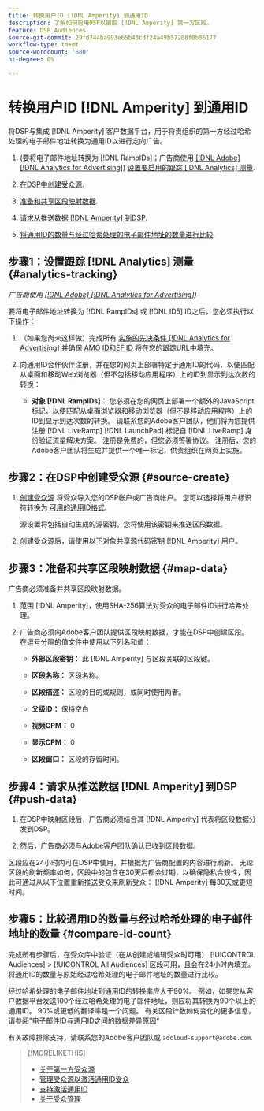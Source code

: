 ```yaml
---
title: 转换用户ID [!DNL Amperity] 到通用ID
description: 了解如何启用DSP以摄取 [!DNL Amperity] 第一方区段。
feature: DSP Audiences
source-git-commit: 29fd744ba993e65b43cdf24a49b57208f0b06177
workflow-type: tm+mt
source-wordcount: '680'
ht-degree: 0%

---
```


# 转换用户ID [!DNL Amperity] 到通用ID

将DSP与集成 [!DNL Amperity] 客户数据平台，用于将贵组织的第一方经过哈希处理的电子邮件地址转换为通用ID以进行定向广告。

1. (要将电子邮件地址转换为 [!DNL RampIDs]<!-- or [!DNL ID5] IDs -->；广告商使用 [[!DNL Adobe] [!DNL Analytics for Advertising]](/help/integrations/analytics/overview.md)) [设置要启用的跟踪 [!DNL Analytics] 测量](#analytics-tracking).

1. [在DSP中创建受众源](#source-create).

1. [准备和共享区段映射数据](#map-data).

1. [请求从推送数据 [!DNL Amperity] 到DSP](#push-data).

1. [将通用ID的数量与经过哈希处理的电子邮件地址的数量进行比较](#compare-id-count).

## 步骤1：设置跟踪 [!DNL Analytics] 测量 {#analytics-tracking}

*广告商使用 [[!DNL Adobe] [!DNL Analytics for Advertising]](/help/integrations/analytics/overview.md))*

要将电子邮件地址转换为 [!DNL RampIDs] 或 [!DNL ID5] ID之后，您必须执行以下操作：

1. （如果您尚未这样做）完成所有 [实施的先决条件 [!DNL Analytics for Advertising]](/help/integrations/analytics/prerequisites.md) 并确保 [AMO ID和EF ID](/help/integrations/analytics/ids.md) 将在您的跟踪URL中填充。

1. 向通用ID合作伙伴注册，并在您的网页上部署特定于通用ID的代码，以便匹配从桌面和移动Web浏览器（但不包括移动应用程序）上的ID到显示到达次数的转换：

   * **对象 [!DNL RampIDs]：** 您必须在您的网页上部署一个额外的JavaScript标记，以便匹配从桌面浏览器和移动浏览器（但不是移动应用程序）上的ID到显示到达次数的转换。 请联系您的Adobe客户团队，他们将为您提供注册 [!DNL LiveRamp] [!DNL LaunchPad] 标记自 [!DNL LiveRamp] 身份验证流量解决方案。 注册是免费的，但您必须签署协议。 注册后，您的Adobe客户团队将生成并提供一个唯一标记，供贵组织在网页上实施。

## 步骤2：在DSP中创建受众源 {#source-create}

1. [创建受众源](source-manage.md) 将受众导入您的DSP帐户或广告商帐户。 您可以选择将用户标识符转换为 [可用的通用ID格式](source-about.md).

   源设置将包括自动生成的源密钥，您将使用该密钥来推送区段数据。

1. 创建受众源后，请使用以下对象共享源代码密钥 [!DNL Amperity] 用户。

## 步骤3：准备和共享区段映射数据 {#map-data}

广告商必须准备并共享区段映射数据。

1. 范围 [!DNL Amperity]，使用SHA-256算法对受众的电子邮件ID进行哈希处理。

1. 广告商必须向Adobe客户团队提供区段映射数据，才能在DSP中创建区段。 在逗号分隔的值文件中使用以下列名和值：

   * **外部区段密钥：** 此 [!DNL Amperity] 与区段关联的区段键。

   * **区段名称：** 区段名称。

   * **区段描述：** 区段的目的或规则，或同时使用两者。

   * **父级ID：** 保持空白

   * **视频CPM：** 0

   * **显示CPM：** 0

   * **区段窗口：** 区段的存留时间。

## 步骤4：请求从推送数据 [!DNL Amperity] 到DSP {#push-data}

1. 在DSP中映射区段后，广告商必须结合其 [!DNL Amperity] 代表将区段数据分发到DSP。

1. 然后，广告商必须与Adobe客户团队确认已收到区段数据。

区段应在24小时内可在DSP中使用，并根据为广告商配置的内容进行刷新。 无论区段的刷新频率如何，区段中的包含在30天后都会过期，以确保隐私合规性，因此可通过从以下位置重新推送受众来刷新受众： [!DNL Amperity] 每30天或更短时间。

## 步骤5：比较通用ID的数量与经过哈希处理的电子邮件地址的数量 {#compare-id-count}

完成所有步骤后，在受众库中验证（在从创建或编辑受众时可用） [!UICONTROL Audiences] > [!UICONTROL All Audiences] 区段可用，且会在24小时内填充。 将通用ID的数量与原始经过哈希处理的电子邮件地址的数量进行比较。

经过哈希处理的电子邮件地址到通用ID的转换率应大于90%。 例如，如果您从客户数据平台发送100个经过哈希处理的电子邮件地址，则应将其转换为90个以上的通用ID。 90%或更低的翻译率是一个问题。 有关区段计数如何变化的更多信息，请参阅&quot;[电子邮件ID与通用ID之间的数据差异原因](#universal-ids-data-variances)“

有关故障排除支持，请联系您的Adobe客户团队或 `adcloud-support@adobe.com`.

>[!MORELIKETHIS]
>
>* [关于第一方受众源](/help/dsp/audiences/sources/source-about.md)
>* [管理受众源以激活通用ID受众](source-manage.md)
>* [支持激活通用ID](/help/dsp/audiences/universal-ids.md)
>* [关于受众管理](/help/dsp/audiences/audience-about.md)
